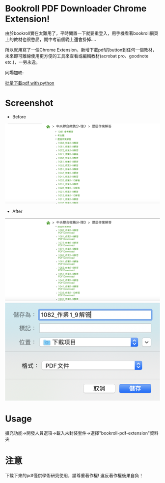 

# Bookroll PDF Downloader Chrome Extension!

由於bookroll實在太難用了，平時閒置一下就要重登入，用手機看著bookroll網頁上的教材也很憋屈，期中考前個晚上還會掛掉....

所以就用寫了一個Chrome Extension，新增下載pdf的button到任何一個教材，未來即可離線使用更方便的工具來查看或編輯教材(acrobat pro、goodnote etc.)，一勞永逸。

同場加映:

[批量下載pdf with python](https://github.com/lebr0nli/bookroll_pdf_downloader)


# Screenshot

* Before

![1](https://raw.githubusercontent.com/lebr0nli/bookroll-extension/main/sample/before.png)

* After

![2](https://raw.githubusercontent.com/lebr0nli/bookroll-extension/main/sample/after.png)
![2](https://raw.githubusercontent.com/lebr0nli/bookroll-extension/main/sample/after1.png)

# Usage


擴充功能->開發人員選項->載入未封裝套件->選擇"bookroll-pdf-extension"資料夾


# 注意

下載下來的pdf僅供學術研究使用，請尊重著作權!
違反著作權後果自負！